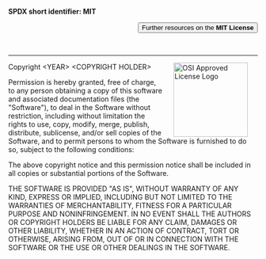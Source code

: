 <html><head></head><body><div class="field-item even"><p style="font-weight:bold">SPDX short identifier: MIT</p>

<div align="right"><button onclick="myFunction()">Further resources on the <b>MIT License</b></button>

<p id="demo">&nbsp;</p>
<script>
<!--//--><![CDATA[// ><!--

function myFunction() {
    var x;
    if (confirm("Disclaimer: While the OSI acknowledges these as potentially helpful resources for the community, it does not endorse any content, contributors or license interpretations from these websites. Any links to these resources across opensource.org are solely for navigational purposes. The OSI does not promote or exclusively favor any of the mentioned resources, but instead provides them as separate third-party resource to help inform your opinion. Any content from or links to these resources are separate from the OSI, exist for purely informational purposes and creates no attorney-client relationship between you, the OSI or the resources. If you have questions about how licenses apply to you or your organization, you should seek legal advice. ") == true) {
        x = "<br><p>The following are other community resources that may be helpful:<br><br><a href=https://tldrlegal.com/license/mit-license style='font-weight: bold;'>The MIT License on TLDRLegal<br><a href=http://www.gnu.org/licenses/license-list.en.html>GNU License List<br><a href=https://en.wikipedia.org/wiki/Comparison_of_free_and_open-source_software_licenses>Wikipedia License List<br><a href=http://oss-watch.ac.uk/apps/licdiff/>OSSWatch License Diff<br><a href=https://choosealicense.com>Choosealicense";
    } else {
        x = " ";
    }
    document.getElementById("demo").innerHTML = x;
}

//--><!]]>
</script></div>

<hr><p><img alt="OSI Approved License Logo" hspace="20" src="https://opensource.org/files/OSI_Approved_License.png" style="float:right" width="150"></p>

<p>Copyright &lt;YEAR&gt; &lt;COPYRIGHT HOLDER&gt;</p>

<p>Permission is hereby granted, free of charge, to any person obtaining a copy of this software and associated documentation files (the "Software"), to deal in the Software without restriction, including without limitation the rights to use, copy, modify, merge, publish, distribute, sublicense, and/or sell copies of the Software, and to permit persons to whom the Software is furnished to do so, subject to the following conditions:</p>

<p>The above copyright notice and this permission notice shall be included in all copies or substantial portions of the Software.</p>

<p>THE SOFTWARE IS PROVIDED "AS IS", WITHOUT WARRANTY OF ANY KIND, EXPRESS OR IMPLIED, INCLUDING BUT NOT LIMITED TO THE WARRANTIES OF MERCHANTABILITY, FITNESS FOR A PARTICULAR PURPOSE AND NONINFRINGEMENT. IN NO EVENT SHALL THE AUTHORS OR COPYRIGHT HOLDERS BE LIABLE FOR ANY CLAIM, DAMAGES OR OTHER LIABILITY, WHETHER IN AN ACTION OF CONTRACT, TORT OR OTHERWISE, ARISING FROM, OUT OF OR IN CONNECTION WITH THE SOFTWARE OR THE USE OR OTHER DEALINGS IN THE SOFTWARE.</p>
</div></body></html>
